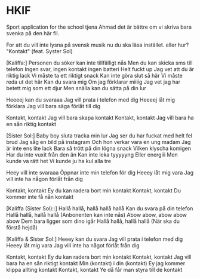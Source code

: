 # HKIF
Sport application for the school
tjena Ahmad det är bättre om vi skriva bara  svenka på den här fil.

For att du vill inte lysna på svensk musik nu du ska läsa instället.
eller hur?
"Kontakt"
(feat. Syster Sol)

[Kaliffa:]
Personen du söker kan inte tillfälligt nås
Men du kan skicka sms till telefon
Ingen svar, ingen kontakt ingen batteri
Helt fuckt up
Jag vet att du är riktig lack
Vi måste ta ett riktigt snack
Kan inte göra slut så här
Vi måste reda ut det här
Kan du svara mig
Om jag förklarar miiiig
Jag vet jag har betett mig som ett djur
Men snälla kan du sätta på din lur

Heeeej kan du svaraaa
Jag vill prata i telefon med dig
Heeeej låt mig förklara
Jag vill bara säga förlåt till dig

Kontakt, kontakt
Jag vill bara skapa kontakt
Kontakt, kontakt
Jag vill bara ha en sån riktig kontakt

[Sister Sol:]
Baby boy sluta tracka min lur
Jag ser du har fuckat med helt fel brud
Jag såg en bild på instagram
Och hon verkar vara en ung madam
Jag är inte ens lite lack
Bara så trött på din lögna snack
Vilken klyscha komigen
Har du inte vuxit från den än
Kan inte leka tyyyyyng
Eller energiii
Men kunde va rätt het
Vi kunde ju ha kul alla tre

Heey vill inte svaraaa
Öppnar inte min telefon för dig
Heeey låt mig vara
Jag vill inte ha någon förlåt från dig

Kontakt, kontakt
Ey du kan radera bort min kontakt
Kontakt, kontakt
Du kommer inte få nån kontakt

[Kaliffa (Sister Sol)::]
Hallå hallå, hallå hallå hallå
Kan du svara på din telefon
Hallå hallå, hallå hallå
(Anbonenten kan inte nås)
Abow abow, abow abow abow
Dem bara ligger som dino igår
Hallå hallå, hallå hallå
(När ska du förstå hejdå)

[Kaliffa & Sister Sol:]
Heeey kan du svara
Jag vill prata i telefon med dig
Heeey låt mig vara
Jag vill inte ha något förlåt från dig

Kontakt, kontakt
Ey du kan radera bort min kontakt
Kontakt, kontakt
Jag vill bara ha en sån riktigt kontakt
Min (kontakt) i din (kontakt)
Ey jag kommer klippa allting kontakt
Kontakt, kontakt
Ye då får man styra till de kontakt
